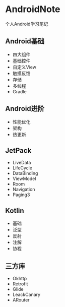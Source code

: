 # AndroidNote
个人Android学习笔记

## Android基础
* 四大组件
* 基础控件
* 自定义View
* 触摸反馈
* 存储
* 多线程
* Gradle


## Android进阶
* 性能优化
* 架构
* 热更新


## JetPack
* LiveData
* LifeCycle
* DataBinding
* ViewModel
* Room
* Navigation
* Paging3


## Kotlin
* 基础
* 泛型
* 反射
* 注解
* 协程


## 三方库
* Okhttp
* Retrofit
* Glide
* LeackCanary
* ARouter